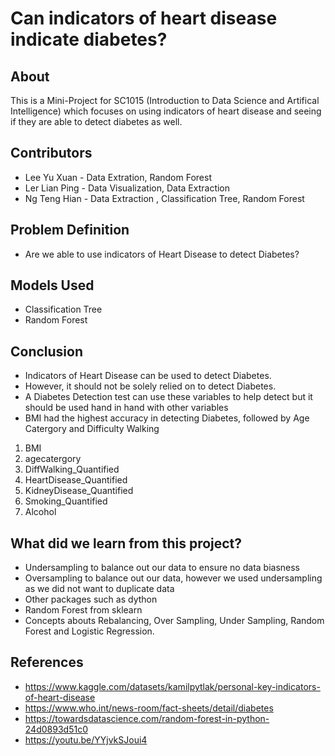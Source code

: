 # Can indicators of heart disease indicate diabetes?
## About
This is a Mini-Project for SC1015 (Introduction to Data Science and Artifical Intelligence) which focuses on using indicators of heart disease and seeing if they are able to detect diabetes as well.

## Contributors
* Lee Yu Xuan - Data Extration, Random Forest 
* Ler Lian Ping - Data Visualization, Data Extraction
* Ng Teng Hian - Data Extraction , Classification Tree, Random Forest

## Problem Definition
* Are we able to use indicators of Heart Disease to detect Diabetes?

## Models Used
* Classification Tree
* Random Forest

## Conclusion
* Indicators of Heart Disease can be used to detect Diabetes.
* However, it should not be solely relied on to detect Diabetes.
* A Diabetes Detection test can use these variables to help detect but it should be used hand in hand with other variables
* BMI had the highest accuracy in detecting Diabetes, followed by Age Catergory and Difficulty Walking
1. BMI
2. agecatergory
3. DiffWalking_Quantified
4. HeartDisease_Quantified
5. KidneyDisease_Quantified 
6. Smoking_Quantified
7. Alcohol

## What did we learn from this project?
* Undersampling to balance out our data to ensure no data biasness
* Oversampling to balance out our data, however we used undersampling as we did not want to duplicate data
* Other packages such as dython
* Random Forest from sklearn
* Concepts abouts Rebalancing, Over Sampling, Under Sampling, Random Forest and Logistic Regression.

## References
* https://www.kaggle.com/datasets/kamilpytlak/personal-key-indicators-of-heart-disease
* https://www.who.int/news-room/fact-sheets/detail/diabetes
* https://towardsdatascience.com/random-forest-in-python-24d0893d51c0
* https://youtu.be/YYjvkSJoui4
